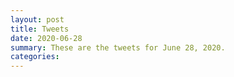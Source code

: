 ```yaml
---
layout: post
title: Tweets
date: 2020-06-28
summary: These are the tweets for June 28, 2020.
categories:
---
```


